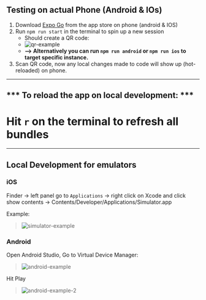 
## Testing on actual Phone (Android & IOs)

1. Download [Expo Go](https://expo.dev/) from the app store on phone (android & IOS)
2. Run `npm run start` in the terminal to spin up a new session
    - Should create a QR code:
    - ![qr-example](https://user-images.githubusercontent.com/23458977/233207527-3e7b3f9e-99c1-491e-b93d-3fd4220b523e.png)
    - **--> Alternatively you can run `npm run android` or `npm run ios` to target specific instance.**
3. Scan QR code, now any local changes made to code will show up (hot-reloaded) on phone.

---

## *** To reload the app on local development: ***

# Hit `r` on the terminal to refresh all bundles

---

## Local Development for emulators

### iOS

Finder -> left panel go to `Applications` -> right click on Xcode and click show contents -> Contents/Developer/Applications/Simulator.app

Example:
>![simulator-example](https://user-images.githubusercontent.com/23458977/233231102-006384cd-2641-4da1-969d-a787217afc17.png)

### Android

Open Android Studio, Go to Virtual Device Manager:
>![android-example](https://user-images.githubusercontent.com/23458977/233778410-3a562aed-b72e-40da-adff-63281f1bd208.png)

Hit Play
>![android-example-2](https://user-images.githubusercontent.com/23458977/233778486-045e69e8-2d35-4a63-9e0c-f23983a5f5a9.png)